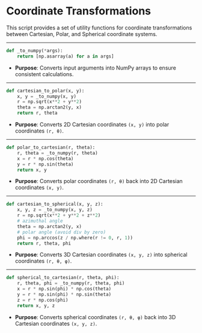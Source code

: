 # Coordinate Transformations

This script provides a set of utility functions for coordinate transformations between Cartesian, Polar, and Spherical coordinate systems.

----

```python
def _to_numpy(*args):
    return [np.asarray(a) for a in args]
```
- **Purpose**: Converts input arguments into NumPy arrays to ensure consistent calculations.

----

```python
def cartesian_to_polar(x, y):
    x, y = _to_numpy(x, y)
    r = np.sqrt(x**2 + y**2)
    theta = np.arctan2(y, x)
    return r, theta
```
- **Purpose**: Converts 2D Cartesian coordinates `(x, y)` into polar coordinates `(r, θ)`.

----

```python
def polar_to_cartesian(r, theta):
    r, theta = _to_numpy(r, theta)
    x = r * np.cos(theta)
    y = r * np.sin(theta)
    return x, y
```
- **Purpose**: Converts polar coordinates `(r, θ)` back into 2D Cartesian coordinates `(x, y)`.

----

```python
def cartesian_to_spherical(x, y, z):
    x, y, z = _to_numpy(x, y, z)
    r = np.sqrt(x**2 + y**2 + z**2)
    # azimuthal angle
    theta = np.arctan2(y, x)
    # polar angle (avoid div by zero)    
    phi = np.arccos(z / np.where(r != 0, r, 1))  
    return r, theta, phi
```
- **Purpose**: Converts 3D Cartesian coordinates `(x, y, z)` into spherical coordinates `(r, θ, φ)`.

----

```python
def spherical_to_cartesian(r, theta, phi):
    r, theta, phi = _to_numpy(r, theta, phi)
    x = r * np.sin(phi) * np.cos(theta)
    y = r * np.sin(phi) * np.sin(theta)
    z = r * np.cos(phi)
    return x, y, z
```
- **Purpose**: Converts spherical coordinates `(r, θ, φ)` back into 3D Cartesian coordinates `(x, y, z)`.